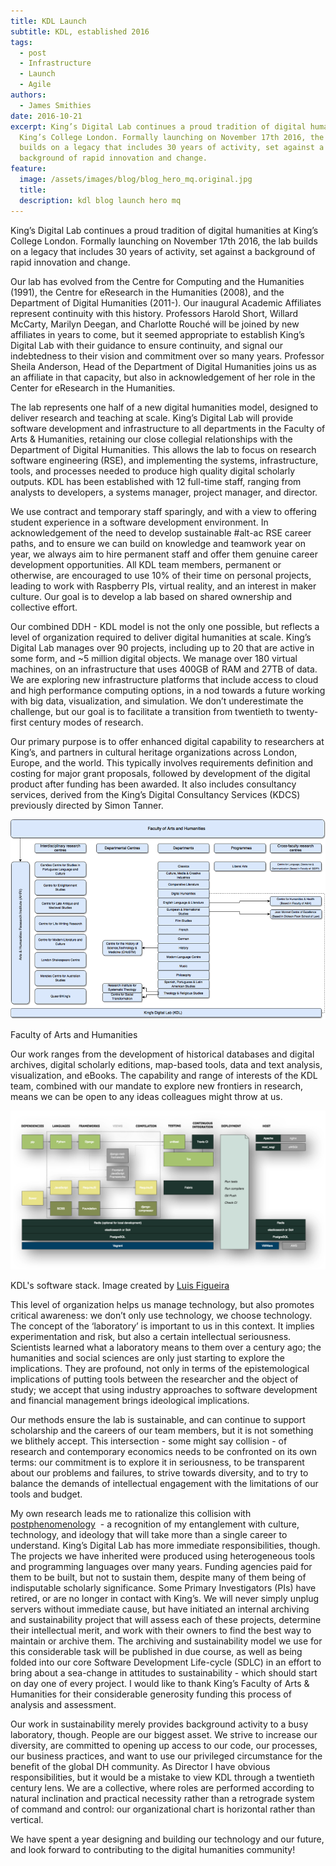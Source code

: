 ```yaml
---
title: KDL Launch
subtitle: KDL, established 2016
tags:
  - post
  - Infrastructure
  - Launch
  - Agile
authors:
  - James Smithies
date: 2016-10-21
excerpt: King’s Digital Lab continues a proud tradition of digital humanities at
  King’s College London. Formally launching on November 17th 2016, the lab
  builds on a legacy that includes 30 years of activity, set against a
  background of rapid innovation and change.
feature:
  image: /assets/images/blog/blog_hero_mq.original.jpg
  title:
  description: kdl blog launch hero mq
---
```


King’s Digital Lab continues a proud tradition of digital humanities at King’s College London. Formally launching on November 17th 2016, the lab builds on a legacy that includes 30 years of activity, set against a background of rapid innovation and change.

Our lab has evolved from the Centre for Computing and the Humanities (1991), the Centre for eResearch in the Humanities (2008), and the Department of Digital Humanities (2011-). Our inaugural Academic Affiliates represent continuity with this history. Professors Harold Short, Willard McCarty, Marilyn Deegan, and Charlotte Rouché will be joined by new affiliates in years to come, but it seemed appropriate to establish King’s Digital Lab with their guidance to ensure continuity, and signal our indebtedness to their vision and commitment over so many years. Professor Sheila Anderson, Head of the Department of Digital Humanities joins us as an affiliate in that capacity, but also in acknowledgement of her role in the Center for eResearch in the Humanities.

The lab represents one half of a new digital humanities model, designed to deliver research and teaching at scale. King’s Digital Lab will provide software development and infrastructure to all departments in the Faculty of Arts & Humanities, retaining our close collegial relationships with the Department of Digital Humanities. This allows the lab to focus on research software engineering (RSE), and implementing the systems, infrastructure, tools, and processes needed to produce high quality digital scholarly outputs. KDL has been established with 12 full-time staff, ranging from analysts to developers, a systems manager, project manager, and director.

We use contract and temporary staff sparingly, and with a view to offering student experience in a software development environment. In acknowledgement of the need to develop sustainable #alt-ac RSE career paths, and to ensure we can build on knowledge and teamwork year on year, we always aim to hire permanent staff and offer them genuine career development opportunities. All KDL team members, permanent or otherwise, are encouraged to use 10% of their time on personal projects, leading to work with Raspberry PIs, virtual reality, and an interest in maker culture. Our goal is to develop a lab based on shared ownership and collective effort.

Our combined DDH - KDL model is not the only one possible, but reflects a level of organization required to deliver digital humanities at scale. King’s Digital Lab manages over 90 projects, including up to 20 that are active in some form, and ~5 million digital objects. We manage over 180 virtual machines, on an infrastructure that uses 400GB of RAM and 27TB of data. We are exploring new infrastructure platforms that include access to cloud and high performance computing options, in a nod towards a future working with big data, visualization, and simulation. We don’t underestimate the challenge, but our goal is to facilitate a transition from twentieth to twenty-first century modes of research.

Our primary purpose is to offer enhanced digital capability to researchers at King’s, and partners in cultural heritage organizations across London, Europe, and the world. This typically involves requirements definition and costing for major grant proposals, followed by development of the digital product after funding has been awarded. It also includes consultancy services, derived from the King’s Digital Consultancy Services (KDCS) previously directed by Simon Tanner.

![Faculty of Arts and Humanities](/assets/images/blog/kdl_fah.original.width-1024.png)

Faculty of Arts and Humanities

Our work ranges from the development of historical databases and digital archives, digital scholarly editions, map-based tools, data and text analysis, visualization, and eBooks. The capability and range of interests of the KDL team, combined with our mandate to explore new frontiers in research, means we can be open to any ideas colleagues might throw at us.

![Software stack](/assets/images/blog/dev_stack.original.width-1024.png)

KDL's software stack. Image created by [Luis Figueira](/who-we-are/luis-figueira/)

This level of organization helps us manage technology, but also promotes critical awareness: we don’t only use technology, we choose technology. The concept of the ‘laboratory’ is important to us in this context. It implies experimentation and risk, but also a certain intellectual seriousness. Scientists learned what a laboratory means to them over a century ago; the humanities and social sciences are only just starting to explore the implications. They are profound, not only in terms of the epistemological implications of putting tools between the researcher and the object of study; we accept that using industry approaches to software development and financial management brings ideological implications.

Our methods ensure the lab is sustainable, and can continue to support scholarship and the careers of our team members, but it is not something we blithely accept. This intersection - some might say collision - of research and contemporary economics needs to be confronted on its own terms: our commitment is to explore it in seriousness, to be transparent about our problems and failures, to strive towards diversity, and to try to balance the demands of intellectual engagement with the limitations of our tools and budget.

My own research leads me to rationalize this collision with [postphenomenology](http://dh2016.adho.org/abstracts/123)  - a recognition of my entanglement with culture, technology, and ideology that will take more than a single career to understand. King’s Digital Lab has more immediate responsibilities, though. The projects we have inherited were produced using heterogeneous tools and programming languages over many years. Funding agencies paid for them to be built, but not to sustain them, despite many of them being of indisputable scholarly significance. Some Primary Investigators (PIs) have retired, or are no longer in contact with King’s. We will never simply unplug servers without immediate cause, but have initiated an internal archiving and sustainability project that will assess each of these projects, determine their intellectual merit, and work with their owners to find the best way to maintain or archive them. The archiving and sustainability model we use for this considerable task will be published in due course, as well as being folded into our core Software Development Life-cycle (SDLC) in an effort to bring about a sea-change in attitudes to sustainability - which should start on day one of every project. I would like to thank King’s Faculty of Arts & Humanities for their considerable generosity funding this process of analysis and assessment.

Our work in sustainability merely provides background activity to a busy laboratory, though. People are our biggest asset. We strive to increase our diversity, are committed to opening up access to our code, our processes, our business practices, and want to use our privileged circumstance for the benefit of the global DH community. As Director I have obvious responsibilities, but it would be a mistake to view KDL through a twentieth century lens. We are a collective, where roles are performed according to natural inclination and practical necessity rather than a retrograde system of command and control: our organizational chart is horizontal rather than vertical.

We have spent a year designing and building our technology and our future, and look forward to contributing to the digital humanities community!

